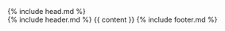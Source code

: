 <!DOCTYPE html>
<html lang="en">
  {% include head.md %}
  <body>
    <div class="container max-w-6xl mx-auto lg:px-0 fade-in">
      {% include header.md %} {{ content }} {% include footer.md %}
    </div>
  </body>
</html>
